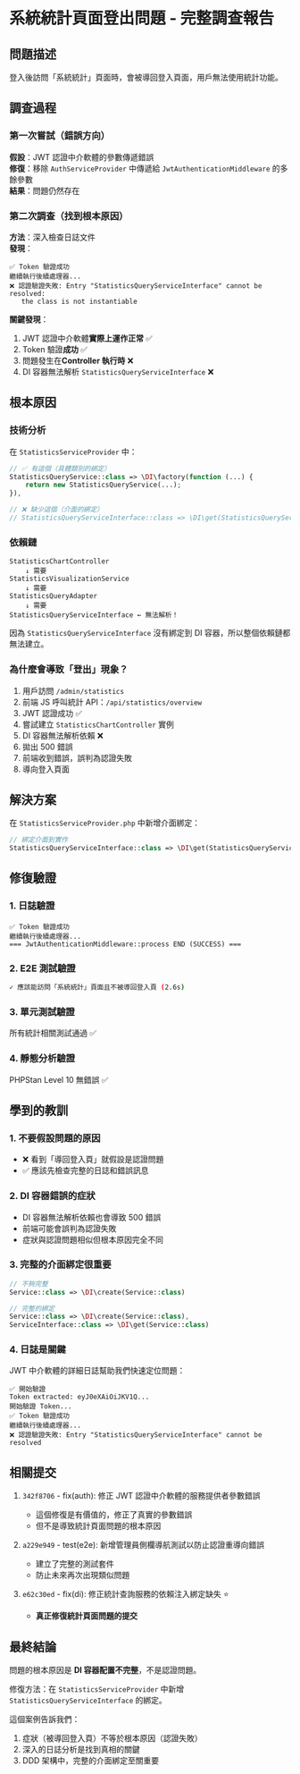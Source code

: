 # 系統統計頁面登出問題 - 完整調查報告

## 問題描述
登入後訪問「系統統計」頁面時，會被導回登入頁面，用戶無法使用統計功能。

## 調查過程

### 第一次嘗試（錯誤方向）
**假設**：JWT 認證中介軟體的參數傳遞錯誤  
**修復**：移除 `AuthServiceProvider` 中傳遞給 `JwtAuthenticationMiddleware` 的多餘參數  
**結果**：問題仍然存在

### 第二次調查（找到根本原因）
**方法**：深入檢查日誌文件  
**發現**：
```log
✅ Token 驗證成功
繼續執行後續處理器...
❌ 認證驗證失敗: Entry "StatisticsQueryServiceInterface" cannot be resolved: 
   the class is not instantiable
```

**關鍵發現**：
1. JWT 認證中介軟體**實際上運作正常** ✅
2. Token 驗證**成功** ✅
3. 問題發生在**Controller 執行時** ❌
4. DI 容器無法解析 `StatisticsQueryServiceInterface` ❌

## 根本原因

### 技術分析

在 `StatisticsServiceProvider` 中：

```php
// ✅ 有這個（具體類別的綁定）
StatisticsQueryService::class => \DI\factory(function (...) {
    return new StatisticsQueryService(...);
}),

// ❌ 缺少這個（介面的綁定）
// StatisticsQueryServiceInterface::class => \DI\get(StatisticsQueryService::class),
```

### 依賴鏈

```
StatisticsChartController
    ↓ 需要
StatisticsVisualizationService
    ↓ 需要
StatisticsQueryAdapter
    ↓ 需要
StatisticsQueryServiceInterface ← 無法解析！
```

因為 `StatisticsQueryServiceInterface` 沒有綁定到 DI 容器，所以整個依賴鏈都無法建立。

### 為什麼會導致「登出」現象？

1. 用戶訪問 `/admin/statistics`
2. 前端 JS 呼叫統計 API：`/api/statistics/overview`
3. JWT 認證成功 ✅
4. 嘗試建立 `StatisticsChartController` 實例
5. DI 容器無法解析依賴 ❌
6. 拋出 500 錯誤
7. 前端收到錯誤，誤判為認證失敗
8. 導向登入頁面

## 解決方案

在 `StatisticsServiceProvider.php` 中新增介面綁定：

```php
// 綁定介面到實作
StatisticsQueryServiceInterface::class => \DI\get(StatisticsQueryService::class),
```

## 修復驗證

### 1. 日誌驗證
```log
✅ Token 驗證成功
繼續執行後續處理器...
=== JwtAuthenticationMiddleware::process END (SUCCESS) ===
```

### 2. E2E 測試驗證
```bash
✓ 應該能訪問「系統統計」頁面且不被導回登入頁 (2.6s)
```

### 3. 單元測試驗證
所有統計相關測試通過 ✅

### 4. 靜態分析驗證
PHPStan Level 10 無錯誤 ✅

## 學到的教訓

### 1. 不要假設問題的原因
- ❌ 看到「導回登入頁」就假設是認證問題
- ✅ 應該先檢查完整的日誌和錯誤訊息

### 2. DI 容器錯誤的症狀
- DI 容器無法解析依賴也會導致 500 錯誤
- 前端可能會誤判為認證失敗
- 症狀與認證問題相似但根本原因完全不同

### 3. 完整的介面綁定很重要
```php
// 不夠完整
Service::class => \DI\create(Service::class)

// 完整的綁定
Service::class => \DI\create(Service::class),
ServiceInterface::class => \DI\get(Service::class)
```

### 4. 日誌是關鍵
JWT 中介軟體的詳細日誌幫助我們快速定位問題：
```log
✅ 開始驗證
Token extracted: eyJ0eXAiOiJKV1Q...
開始驗證 Token...
✅ Token 驗證成功
繼續執行後續處理器...
❌ 認證驗證失敗: Entry "StatisticsQueryServiceInterface" cannot be resolved
```

## 相關提交

1. `342f8706` - fix(auth): 修正 JWT 認證中介軟體的服務提供者參數錯誤
   - 這個修復是有價值的，修正了真實的參數錯誤
   - 但不是導致統計頁面問題的根本原因

2. `a229e949` - test(e2e): 新增管理員側欄導航測試以防止認證重導向錯誤
   - 建立了完整的測試套件
   - 防止未來再次出現類似問題

3. `e62c30ed` - fix(di): 修正統計查詢服務的依賴注入綁定缺失 ⭐
   - **真正修復統計頁面問題的提交**

## 最終結論

問題的根本原因是 **DI 容器配置不完整**，不是認證問題。

修復方法：在 `StatisticsServiceProvider` 中新增 `StatisticsQueryServiceInterface` 的綁定。

這個案例告訴我們：
1. 症狀（被導回登入頁）不等於根本原因（認證失敗）
2. 深入的日誌分析是找到真相的關鍵
3. DDD 架構中，完整的介面綁定至關重要
